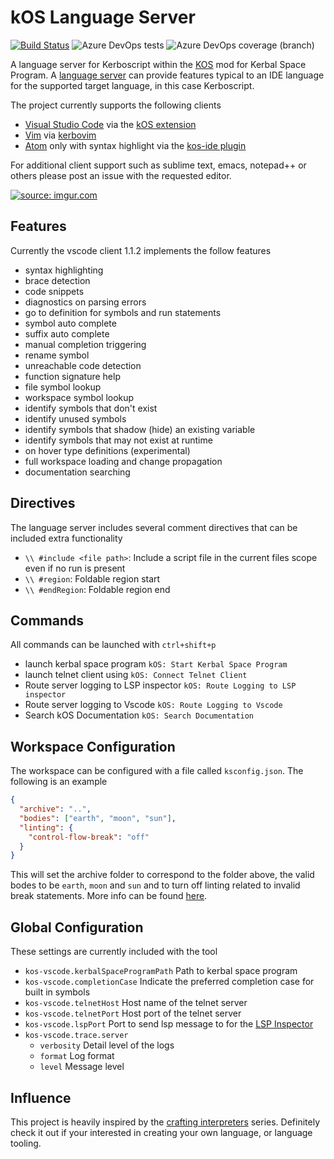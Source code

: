 # kOS Language Server

[![Build Status](https://dev.azure.com/johnchabot2013/KOS-Language-Server/_apis/build/status/jonnyboyC.kos-language-server?branchName=master)](https://dev.azure.com/johnchabot2013/KOS-Language-Server/_build/latest?definitionId=1&branchName=master)
![Azure DevOps tests](https://img.shields.io/azure-devops/tests/johnchabot2013/KOS-Language-Server/1.svg)
![Azure DevOps coverage (branch)](https://img.shields.io/azure-devops/coverage/johnchabot2013/KOS-Language-Server/1/master.svg)

A language server for Kerboscript within the [KOS](https://github.com/KSP-KOS/KOS) mod for Kerbal Space Program. A [language server](https://langserver.org/) can provide features typical to an IDE language for the supported target language, in this case Kerboscript. 

The project currently supports the following clients
* [Visual Studio Code](https://code.visualstudio.com/) via the [kOS extension](https://marketplace.visualstudio.com/items?itemName=JohnChabot.kos-vscode)
* [Vim](https://www.vim.org/) via [kerbovim](https://github.com/Freedzone/kerbovim)
* [Atom](https://atom.io/) only with syntax highlight via the [kos-ide plugin](https://atom.io/packages/ide-kos) 

For additional client support such as sublime text, emacs, notepad++ or others please post an issue with the requested editor. 

<a href="https://imgur.com/kmrbdE4"><img src="https://i.imgur.com/kmrbdE4h.gif" title="source: imgur.com" /></a>

## Features

Currently the vscode client 1.1.2 implements the follow features
- syntax highlighting
- brace detection
- code snippets
- diagnostics on parsing errors
- go to definition for symbols and run statements
- symbol auto complete
- suffix auto complete
- manual completion triggering
- rename symbol
- unreachable code detection
- function signature help
- file symbol lookup
- workspace symbol lookup
- identify symbols that don't exist
- identify unused symbols
- identify symbols that shadow (hide) an existing variable
- identify symbols that may not exist at runtime
- on hover type definitions (experimental)
- full workspace loading and change propagation
- documentation searching

## Directives

The language server includes several comment directives that can be included extra functionality 
- `\\ #include <file path>`: Include a script file in the current files scope even if no run is present
- `\\ #region`: Foldable region start
- `\\ #endRegion`: Foldable region end

## Commands
All commands can be launched with `ctrl+shift+p`
- launch kerbal space program `kOS: Start Kerbal Space Program`
- launch telnet client using `kOS: Connect Telnet Client`
- Route server logging to LSP inspector `kOS: Route Logging to LSP inspector`
- Route server logging to Vscode `kOS: Route Logging to Vscode`
- Search kOS Documentation `kOS: Search Documentation`

## Workspace Configuration
The workspace can be configured with a file called `ksconfig.json`. The following is an example

```json
{
  "archive": "..",
  "bodies": ["earth", "moon", "sun"],
  "linting": {
    "control-flow-break": "off"
  }
}
```

This will set the archive folder to correspond to the folder above, the valid bodes to be `earth`, `moon` and `sun` and to turn off linting related to invalid break statements. More info can be found [here](https://github.com/jonnyboyC/kos-language-server/tree/master/server/ksconfig.md).

## Global Configuration
These settings are currently included with the tool
- `kos-vscode.kerbalSpaceProgramPath` Path to kerbal space program
- `kos-vscode.completionCase` Indicate the preferred completion case for built in symbols
- `kos-vscode.telnetHost` Host name of the telnet server
- `kos-vscode.telnetPort` Host port of the telnet server
- `kos-vscode.lspPort` Port to send lsp message to for the [LSP Inspector](https://marketplace.visualstudio.com/items?itemName=octref.lsp-inspector-webview)
- `kos-vscode.trace.server`
  - `verbosity` Detail level of the logs
  - `format` Log format
  - `level` Message level

## Influence
This project is heavily inspired by the [crafting interpreters](http://craftinginterpreters.com/) series. Definitely check it out if your interested in creating your own language, or language tooling.
